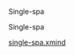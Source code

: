 Single-spa

Single-spa

[single-spa.xmind](../../../_resources/ad3bf0486489451f998a807cef42b832.xmind)

